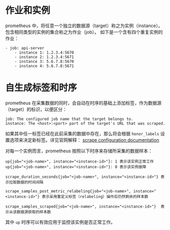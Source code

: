 # 作业和实例

prometheus 中，将任意一个独立的数据源（target）称之为实例（instance）。包含相同类型的实例的集合称之为作业（job）。
如下是一个含有四个重复实例的作业：

```
- job: api-server
    - instance 1: 1.2.3.4:5670
    - instance 2: 1.2.3.4:5671
    - instance 3: 5.6.7.8:5670
    - instance 4: 5.6.7.8:5671
```

# 自生成标签和时序

prometheus 在采集数据的同时，会自动在时序的基础上添加标签，作为数据源（target）的标识，以便区分：
```
job: The configured job name that the target belongs to.
instance: The <host>:<port> part of the target's URL that was scraped.
```

如果其中任一标签已经在此前采集的数据中存在，那么将会根据 `honor_labels` 设置选项来决定新标签。详见官网解释： [scrape configuration documentation](https://prometheus.io/docs/operating/configuration/#%3Cscrape_config%3E)

对每一个实例而言，prometheus 按照以下时序来存储所采集的数据样本：

```
up{job="<job-name>", instance="<instance-id>"}: 1 表示该实例正常工作
up{job="<job-name>", instance="<instance-id>"}: 0 表示该实例故障

scrape_duration_seconds{job="<job-name>", instance="<instance-id>"} 表示拉取数据的时间间隔

scrape_samples_post_metric_relabeling{job="<job-name>", instance="<instance-id>"} 表示采用重定义标签（relabeling）操作后仍然剩余的样本数

scrape_samples_scraped{job="<job-name>", instance="<instance-id>"}  表示从该数据源获取的样本数
```

其中 `up` 时序可以有效应用于监控该实例是否正常工作。


